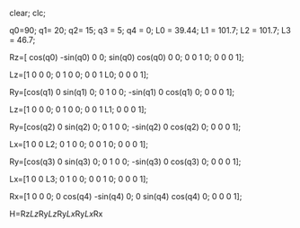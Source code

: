 clear;
clc;

q0=90;
q1= 20;
q2= 15;
q3 = 5;
q4 = 0;
L0 = 39.44;
L1 = 101.7;
L2 = 101.7;
L3 = 46.7; 


Rz=[ cos(q0) -sin(q0) 0 0;
     sin(q0) cos(q0)  0 0;
     0       0        1 0;
     0       0        0 1];

Lz=[1 0 0 0;
    0 1 0 0;
    0 0 1 L0;
    0 0 0 1];
 

Ry=[cos(q1) 0 sin(q1)  0;
    0       1    0     0;
   -sin(q1) 0 cos(q1)  0;
    0       0    0     1];

Lz=[1 0 0 0;
    0 1 0 0;
    0 0 1 L1;
    0 0 0 1];
 
Ry=[cos(q2) 0 sin(q2)  0;
    0       1    0     0;
   -sin(q2) 0 cos(q2)  0;
    0       0    0     1];

Lx=[1 0 0 L2;
    0 1 0 0;
    0 0 1 0;
    0 0 0 1];

Ry=[cos(q3) 0 sin(q3)  0;
    0       1    0     0;
   -sin(q3) 0 cos(q3)  0;
    0       0    0     1];

Lx=[1 0 0 L3;
    0 1 0 0;
    0 0 1 0;
    0 0 0 1];

Rx=[1    0      0      0;
    0 cos(q4) -sin(q4) 0;
    0 sin(q4) cos(q4)  0;
    0    0      0      1];

H=Rz*Lz*Ry*Lz*Ry*Lx*Ry*Lx*Rx




